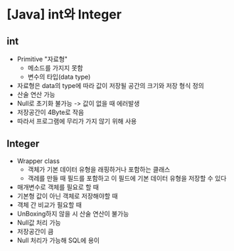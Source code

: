 # [Java] int와 Integer

## int

- Primitive "자료형"
  - 메소드를 가지지 못함
  - 변수의 타입(data type)
- 자료형은 data의 type에 따라 값이 저장될 공간의 크기와 저장 형식 정의
- 산술 연산 가능
- Null로 초기화 불가능 -> 값이 없을 때 에러발생
- 저장공간이 4Byte로 작음
- 따라서 프로그램에 무리가 가지 않기 위해 사용

## Integer

- Wrapper class
  - 객체가 기본 데이터 유형을 래핑하거나 포함하는 클래스
  - 객레를 만들 때 필드를 포함하고 이 필드에 기본 데이터 유형을 저장할 수 있다
- 매개변수로 객체를 필요로 할 때
- 기본형 값이 아닌 객체로 저장해야할 때
- 객체 간 비교가 필요할 때
- UnBoxing하지 않을 시 산술 연산이 불가능
- Null값 처리 가능
- 저장공간이 큼
- Null 처리가 가능해 SQL에 용이
